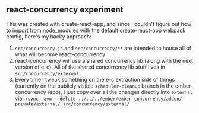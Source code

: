 ## react-concurrency experiment

This was created with create-react-app, and since I couldn't figure out how to import from node_modules with the default create-react-app webpack config, here's my hacky approach:

1. `src/concurrency.js` and `src/concurrency/**` are intended to house all of what will become react-concurrency
2. react-concurrency will use a shared concurrency lib (along with the next version of e-c). All of the shared concurrency lib stuff lives in `src/concurrency/external`
3. Every time I tweak something on the e-c extraction side of things (currently on the publicly visible `scheduler-cleanup` branch in the ember-concurrency repo), I just copy over all the changes directly into `external` via: `rsync -avu --delete ../../../ember/ember-concurrency/addon/-private/external/ src/concurrency/external/`

